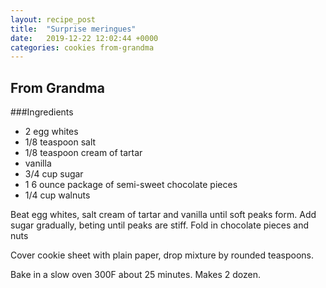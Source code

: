 ```yaml
---
layout: recipe_post
title:  "Surprise meringues"
date:   2019-12-22 12:02:44 +0000
categories: cookies from-grandma
---
```


## From Grandma
###Ingredients
* 2 egg whites
* 1/8 teaspoon salt
* 1/8 teaspoon cream of tartar
* vanilla 
* 3/4 cup sugar
* 1 6 ounce package of semi-sweet chocolate pieces
* 1/4 cup walnuts


Beat egg whites, salt cream of tartar and vanilla until soft peaks form. Add sugar gradually, beting until peaks are stiff. Fold in chocolate pieces and nuts

Cover cookie sheet with plain paper, drop mixture by rounded teaspoons.

 Bake in a slow oven 300F about 25 minutes. Makes 2 dozen.
